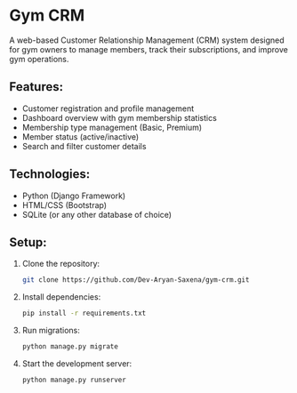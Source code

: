 # Gym CRM

A web-based Customer Relationship Management (CRM) system designed for gym owners to manage members, track their subscriptions, and improve gym operations.

## Features:
- Customer registration and profile management
- Dashboard overview with gym membership statistics
- Membership type management (Basic, Premium)
- Member status (active/inactive)
- Search and filter customer details

## Technologies:
- Python (Django Framework)
- HTML/CSS (Bootstrap)
- SQLite (or any other database of choice)

## Setup:

1. Clone the repository:
    ```bash
    git clone https://github.com/Dev-Aryan-Saxena/gym-crm.git
    ```

2. Install dependencies:
    ```bash
    pip install -r requirements.txt
    ```

3. Run migrations:
    ```bash
    python manage.py migrate
    ```

4. Start the development server:
    ```bash
    python manage.py runserver
    ```

